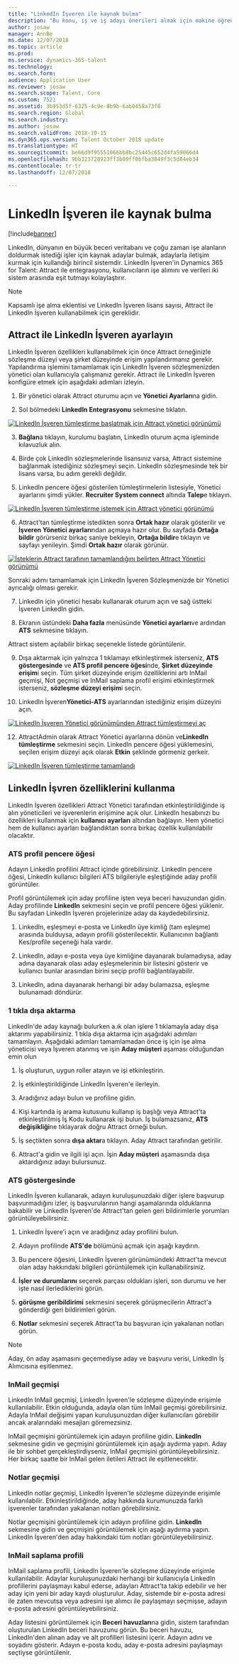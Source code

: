 ```yaml
---
title: "LinkedIn İşveren ile kaynak bulma"
description: "Bu konu, iş ve iş adayı önerileri almak için makine öğrenimini kullanma hakkında bilgi sağlar."
author: josaw
manager: AnnBe
ms.date: 12/07/2018
ms.topic: article
ms.prod: 
ms.service: dynamics-365-talent
ms.technology: 
ms.search.form: 
audience: Application User
ms.reviewer: josaw
ms.search.scope: Talent, Core
ms.custom: 7521
ms.assetid: 3b953d5f-6325-4c9e-8b9b-6ab0458a73f8
ms.search.region: Global
ms.search.industry: 
ms.author: josaw
ms.search.validFrom: 2018-10-15
ms.dyn365.ops.version: Talent October 2018 update
ms.translationtype: HT
ms.sourcegitcommit: be66d9f95551066bb8bc25445c652d4fa59066d4
ms.openlocfilehash: 9bb323728923ff3b09ff0bfba3849f3c5d84eb34
ms.contentlocale: tr-tr
ms.lasthandoff: 12/07/2018

---
```


# <a name="sourcing-with-linkedin-recruiter"></a>LinkedIn İşveren ile kaynak bulma
[!include[banner](../includes/banner.md)]

LinkedIn, dünyanın en büyük beceri veritabanı ve çoğu zaman işe alanların doldurmak istediği işler için kaynak adaylar bulmak, adaylarla iletişim kurmak için kullandığı birincil sistemdir. LinkedIn İşveren'in Dynamics 365 for Talent: Attract ile entegrasyonu, kullanıcıların işe alımını ve verileri iki sistem arasında eşit tutmayı kolaylaştırır.

> [!NOTE]
> Kapsamlı işe alma eklentisi ve LinkedIn İşveren lisans sayısı, Attract ile LinkedIn İşveren kullanabilmek için gereklidir.

## <a name="set-up-linkedin-recruiter-with-attract"></a>Attract ile LinkedIn İşveren ayarlayın 

LinkedIn İşveren özellikleri kullanabilmek için önce Attract örneğinizle sözleşme düzeyi veya şirket düzeyinde erişim yapılandırmanız gerekir. Yapılandırma işlemini tamamlamak için LinkedIn İşveren sözleşmenizden yönetici olan kullanıcıyla çalışmanız gerekir. Attract ile LinkedIn İşveren konfigüre etmek için aşağıdaki adımları izleyin.

1.  Bir yönetici olarak Attract oturumu açın ve  **Yönetici Ayarları**na gidin.

2.  Sol bölmedeki **LinkedIn Entegrasyonu** sekmesine tıklatın.

[![LinkedIn İşveren tümleştirme başlatmak için Attract yönetici görünümü](./media/LinkedInConnect.png)](./media/LinkedInConnect.png)

3.  **Bağlan**a tıklayın, kurulumu başlatın, LinkedIn oturum açma işleminde kılavuzluk alın.

4.  Birde çok LinkedIn sözleşmelerinde lisansınız varsa, Attract sistemine bağlanmak istediğiniz sözleşmeyi seçin. LinkedIn sözleşmesinde tek bir lisans varsa, bu adım gerekli değildir.

5.  LinkedIn pencere öğesi gösterilen tümleştirmelerin listesiyle, Yönetici ayarlarını şimdi yükler. **Recruiter System connect** altında **Talep**e tıklayın.

[![LinkedIn İşveren tümleştirme istemek için Attract yönetici görünümü](./media/RequestLinkedInRSC.png)](./media/RequestLinkedInRSC.png)

6.  Attract'tan tümleştirme istedikten sonra **Ortak hazır** olarak gösterilir ve **İşveren Yönetici ayarları**ndan açmaya hazır olur. Bu sayfada **Ortağa bildir** görürseniz birkaç saniye bekleyin, **Ortağa bildir**e tıklayın ve sayfayı yenileyin. Şimdi **Ortak hazır** olarak görünür.

[![İsteklerin Attract tarafının tamamlandığını belirten Attract Yönetici görünümü](./media/PartnerReadyRSC.png)](./media/PartnerReadyRSC.png)

Sonraki adımı tamamlamak için LinkedIn İşveren Sözleşmenizde bir Yönetici ayrıcalığı olması gerekir.

7.  LinkedIn için yönetici hesabı kullanarak oturum açın ve sağ üstteki İşveren LinkedIn gidin. 

8. Ekranın üstündeki **Daha fazla** menüsünde **Yönetici ayarları**ve ardından **ATS** sekmesine tıklayın.

Attract sistem açılabilir birkaç seçenekle listede görüntülenir.

9. Dışa aktarmak için yalnızca 1 tıklamayı etkinleştirmek isterseniz, **ATS göstergesinde** ve **ATS profil pencere öğesi**nde, **Şirket düzeyinde erişim**i seçin. Tüm şirket düzeyinde erişim özelliklerini artı InMail geçmişi, Not geçmişi ve InMail saplama profil erişimi etkinleştirmek isterseniz, **sözleşme düzeyi erişim**i seçin.

10. LinkedIn İşveren**Yönetici-ATS** ayarlarından istediğiniz erişim düzeyini açın.

[![LinkedIn İşveren Yönetici görünümünden Attract tümleştirmeyi aç](./media/EnableRSC.png)](./media/EnableRSC.png)

12. AttractAdmin olarak Attract Yönetici ayarlarına dönün ve**LinkedIn tümleştirme** sekmesini seçin. LinkedIn pencere öğesi yüklemesini, seçilen erişim düzeyi açık olarak **Etkin** şeklinde görmeniz gerkeir.

[![LinkedIn İşveren tümleştirme tamamlandı](./media/RSCSetupComplete.png)](./media/RSCSetupComplete.png)

## <a name="using-linkedin-recruiter-capabilities"></a>LinkedIn İşvren özelliklerini kullanma

LinkedIn İşveren özellikleri Attract Yönetici tarafından etkinleştirildiğinde iş alın yöneticileri ve işverenlerin erişimine açık olur. LinkedIn hesabınızı bu özellikleri kullanmak için **kullanıcı ayarları** altından bağlayın. Hem yönetici hem de kullanıcı ayarları bağlandıktan sonra birkaç özellik kullanılabilir olacaktır.

### <a name="in-ats-profile-widget"></a>ATS profil pencere öğesi

Adayın LinkedIn profilini Attract içinde görebilirsiniz. LinkedIn pencere öğesi, LinkedIn kullanıcı bilgileri ATS bilgileriyle eşleştiğinde aday profili görüntüler.

Profil görüntülemek için aday profiline işten veya beceri havuzundan gidin. Aday profilinde **LinkedIn** sekmesini seçin ve profil pencere öğesi yüklenir. Bu sayfadan LinkedIn İşveren projelerinize aday da kaydedebilirsiniz.
1. LinkedIn, eşleşmeyi e-posta ve LinkedIn üye kimliğ (tam eşleşme) arasında bulduysa, adayın profili gösterilecektir. Kullanıcının bağlantı Kes/profile seçeneği hala vardır.

2. LinkedIn, adayı e-posta veya üye kimliğine dayanarak bulamadıysa, aday adına dayanarak olası aday eşleşmelerinin bir listesini gösterir ve kullanıcı bunlar arasından birini seçip profili bağlantılayabilir.  

3. LinkedIn, adına dayanarak herhangi bir aday bulamazsa, eşleşme bulunamadı döndürür.

### <a name="1-click-export"></a>1 tıkla dışa aktarma 

LinkedIn'de aday kaynağı bulurken a.ık olan işlere 1 tıklamayla aday dışa aktarımı yapabilirsiniz. 1 tıkla dışa aktarma için aşağıdaki adımları tamamlayın. Aşağıdaki adımları tamamlamadan önce iş için işe alma yöneticisi veya İşveren atanmış ve işin **Aday müşteri** aşaması olduğundan emin olun

1.  İş oluşturun, uygun roller atayın ve işi etkinleştirin.

2.  İş etkinleştirildiğinde LinkedIn İşveren'e ilerleyin.

3.  Aradığınız adayı bulun ve profiline gidin.

4.  Kişi kartında iş arama kutusunu kullanıp iş başlığı veya Attract'ta etkinleştirilmiş İş Kodu kullanarak işi bulun. İş bulamazsanız, **ATS değişikliği**ne tıklayarak doğru Attract örneği bulun.

5. İş seçtikten sonra **dışa aktar**a tıklayın. Aday Attract tarafından getirilir.

6.  Attract'a gidin ve ilgili işi açın. İşin **Aday müşteri** aşamasında dışa aktardığınız adayı bulursunuz.

### <a name="in-ats-indicator"></a>ATS göstergesinde 

LinkedIn İşveren kullanarak, adayın kuruluşunuzdaki diğer işlere başvurup başvurmadığını izler, iş başvurularının hangi aşamalarında olduklarına bakabilir ve LinkedIn İşveren'de Attract'tan gelen geri bildirimlerle yorumları görüntüleyebilirsiniz.

1.  LinkedIn İşvere'i açın ve aradığınız aday profilini bulun.

2.  Adayın profilinde **ATS'de** bölümünü açmak için aşağı kaydırın.

3.  Bu pencere öğesini, LinkedIn İşveren görünümündeki Attract'ta mevcut olan aday hakkındaki bilgileri görüntülemek için kullanabilirsiniz.

4.  **İşler ve durumlarını** seçerek parçası oldukları işleri, son durumu ve her işte nasıl ilerlediklerini görün.

5.  **görüşme geribildirimi** sekmesini seçerek görüşmecilerin Attract'a gönderdiği geri bildirimleri görün.

6.  **Notlar** sekmesini seçerek Attract'ta bu başvuran için yakalanan notları görün.

> [!NOTE]
> Aday, ön aday aşamasını geçemediyse aday ve başvuru verisi, LinkedIn İş Alımcısına eşitlenmez.

### <a name="inmail-history"></a>InMail geçmişi

LinkedIn InMail geçmişi, LinkedIn İşveren'le sözleşme düzeyinde erişimle kullanılabilir. Etkin olduğunda, adayla olan tüm InMail geçmişi görebilirsiniz. Adayla InMail değişimi yapan kuruluşunuzdan diğer kullanıcıları görebilir ancak aralarındaki mesajları göremezsiniz.

InMail geçmişini görüntülemek için adayın profiline gidin. **LinkedIn** sekmesine gidin ve geçmişini görüntülemek için aşağı aydırma yapın. Aday ile bir sohbet gerçekleştirdiyseniz, InMail geçmişini görüntüleyebilirsiniz. Her birkaç saatte bir InMail gelen iletileri Attract ile eşitlenecektir.

### <a name="notes-history"></a>Notlar geçmişi 

LinkedIn notlar geçmişi, LinkedIn İşveren'le sözleşme düzeyinde erişimle kullanılabilir. Etkinleştirildiğinde, aday hakkında kurumunuzda farklı işverenler tarafından yakalanan notları görebilirsiniz.

Notlar geçmişini görüntülemek için adayın profiline gidin. **LinkedIn** sekmesine gidin ve geçmişini görüntülemek için aşağı aydırma yapın. LinkedIn İşveren'den aday hakkındaki tüm notları görüntüleyebilirsiniz.

### <a name="inmail-stub-profile"></a>InMail saplama profili

InMail saplama profili, LinkedIn İşveren'le sözleşme düzeyinde erişimle kullanılabilir. Adaylar kuruluşunuzdaki herhangi bir kullanıcıyla LinkedIn profillerini paylaşmayı kabul ederse, adayları Attract'ta takip edebilir ve her aday için yeni bir aday kaydı oluşturulur. Aday, sistemde bir e-posta adresi ile zaten mevcutsa veya adresini işe alımcı ile paylaşmayı seçmişse, adayın e-posta adresini görüntüleyebilirsiniz.

Aday listesini görüntülemek için **Beceri havuzları**na gidin, sistem tarafından oluşturulan LinkedIn beceri havuzunu görün. Bu beceri havuzu, LinkedIn'den alınan aday ve alt profilleri listesini içerir. Adayın adını ve soyadını gösterir. Adayın e-posta kodu, aday e-posta adresini paylaşmayı seçtiyse görüntülenir.

